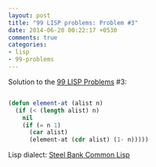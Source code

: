 ```yaml
---
layout: post
title: "99 LISP problems: Problem #3"
date: 2014-06-20 00:22:17 +0530
comments: true
categories: 
- lisp
- 99-problems
---
```


Solution to the [99 LISP Problems][99prob] #3:


```cl

(defun element-at (alist n)
  (if (< (length alist) n)
    nil
    (if (= n 1)
      (car alist)
      (element-at (cdr alist) (1- n)))))

```

Lisp dialect: [Steel Bank Common Lisp][sbcl]

<!--links-->
[99prob]: http://www.ic.unicamp.br/~meidanis/courses/mc336/2006s2/funcional/L-99_Ninety-Nine_Lisp_Problems.html
[sbcl]: http://www.sbcl.org/
